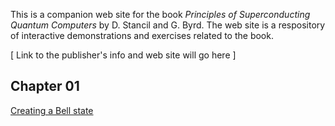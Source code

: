 This is a companion web site for the book *Principles of Superconducting Quantum Computers* by D. Stancil and G. Byrd. The web site is a respository of interactive demonstrations and exercises related to the book.

\[ Link to the publisher's info and web site will go here \]

## Chapter 01
[Creating a Bell state](https://mybinder.org/v2/gh/scQuantumBook/qiskit-notebooks/HEAD?labpath=Bell.ipynb)
